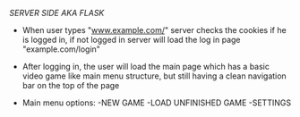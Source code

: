 *SERVER SIDE AKA FLASK*

- When user types "www.example.com/" server checks the cookies if he is logged in, if not logged in server will load the log in page "example.com/login"
- After logging in, the user will load the main page which has a basic video game like main menu structure, but still having a clean navigation bar on the top of the page

- Main menu options:
    -NEW GAME
    -LOAD UNFINISHED GAME
    -SETTINGS